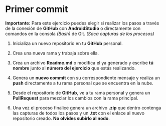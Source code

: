 # Primer commit

__Importante:__ Para este ejercicio puedes elegir si realizar los pasos a través de la conexión de __GitHub__ con __AndroidStudio__ o directamente con comandos en la consola _(Bash)_ de Git. _(Saca capturas de los procesos)_

1. Inicializa un nuevo repositorio en tu __GitHub__ personal.

2. Crea una nueva rama y trabaja sobre ella.

3. Crea un archivo __Readme.md__ o modifica el ya generado y escribe __tú nombre__ junto al __número del ejercicio__ que estás realizando.

4. Genera un __nuevo commit__ con su correspondiente mensaje y realiza un __push__ directamente a tu rama personal que se encuentra en la nube.

5. Desde el repositorio de __GitHub__, ve a tu rama personal y genera un __PullRequest__ para mezclar los cambios con la rama principal.

6. Una vez el proceso finalice genera un archivo __.zip__ que dentro contenga las capturas de todos los pasos y un __.txt__ con el enlace al nuevo repositorio creado. __No olvides subirlo al nodo__.
